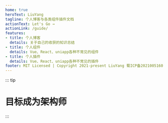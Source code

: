 ```yaml
---
home: true
heroText: LiuYang
tagline: 个人博客与各类组件插件文档
actionText: Let's Go →
actionLink: /guide/
features:
- title: 个人博客
  details: 关于自己的收获的知识总结
- title: 个人组件
  details: Vue、React、uniapp各种不常见的组件
- title: 个人插件
  details: Vue、React、uniapp各种不常见的插件
footer: MIT Licensed | Copyright 2021-present LiuYang 蜀ICP备2021005160号
---
```



<GitHub />


<!-- ::: tip
# 一位00后程序员的博客
::: -->

::: tip
# 目标成为架构师
:::